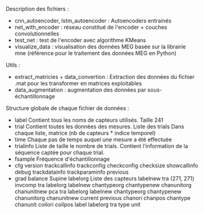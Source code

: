 Description des fichiers :

- cnn_autoencoder, lstm_autoencoder : Autoencoders entrainés
- net_with_encoder : réseau constitué de l'encoder + couches convolutionnelles
- test_net : test de l'encoder avec algorithme KMeans
- visualize_data : visualisation des données MEG basée sur la librairie mne (référence pour le traitement des données MEG en Python)

Utils :
- extract_matricies + data_convertion : Extraction des données du fichier .mat pour les transformer en matrices exploitables
- data_augmentation : augmentation des données par sous-échantillonnage

Structure globale de chaque fichier de données :
- label
Contient tous les noms de capteurs utilisés.
Taille 241
- trial
Contient toutes les données des mesures.
Liste des trials
Dans chaque liste, matrice (nb de capteurs * indice temporel)
- time
Chaque pas de temps auquel une mesure a été effectuée
- trialinfo
Liste de taille le nombre de trials.
Contient l'information de la séquence captée pour chaque trial.
- fsample
Fréquence d'échantillonnage
- cfg
 version
 trackcallinfo
 trackconfig
 checkconfig
 checksize
 showcallinfo
 debug
 trackdatainfo
 trackparaminfo
 previous
- grad
balance
Supine
 labelorg
    Liste des capteurs
 labelnew
 tra
    (271, 271)
invcomp
 tra
 labelorg
 labelnew
 chantypeorg
 chantypenew
 chanunitorg
 chanunitnew
pca
 tra
 labelorg
 labelnew
 chantypeorg
 chantypenew
 chanunitorg
 chanunitnew
current
previous
chanori
chanpos
chantype
chanunit
coilori
coilpos
label
labelorg
tra
type
unit

